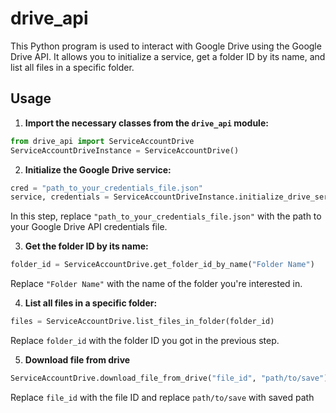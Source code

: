 # drive_api

This Python program is used to interact with Google Drive using the Google Drive API. It allows you to initialize a service, get a folder ID by its name, and list all files in a specific folder.

## Usage

1. **Import the necessary classes from the `drive_api` module:**

```python
from drive_api import ServiceAccountDrive
ServiceAccountDriveInstance = ServiceAccountDrive()
```

2. **Initialize the Google Drive service:**

```python
cred = "path_to_your_credentials_file.json"
service, credentials = ServiceAccountDriveInstance.initialize_drive_service(creds=cred)
```
In this step, replace `"path_to_your_credentials_file.json"` with the path to your Google Drive API credentials file. 

3. **Get the folder ID by its name:**

```python
folder_id = ServiceAccountDrive.get_folder_id_by_name("Folder Name")
```
Replace `"Folder Name"` with the name of the folder you're interested in.

4. **List all files in a specific folder:**

```python
files = ServiceAccountDrive.list_files_in_folder(folder_id)
```
Replace `folder_id` with the folder ID you got in the previous step.

5. **Download file from drive**

```python
ServiceAccountDrive.download_file_from_drive("file_id", "path/to/save")
```
Replace `file_id` with the file ID and replace `path/to/save` with saved path


